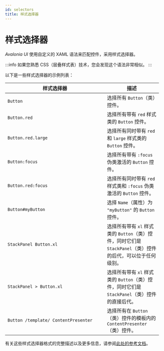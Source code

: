 ```yaml
---
id: selectors
title: 样式选择器
---
```


# 样式选择器

_Avalonia UI_ 使用自定义的 XAML 语法来匹配控件，采用样式选择器。

:::info
如果您熟悉 CSS（层叠样式表）技术，您会发现这个语法非常相似。
:::

以下是一些样式选择器的示例列表：

<table><thead><tr><th width="310">样式选择器</th><th>描述</th></tr></thead><tbody><tr><td><code>Button</code></td><td>选择所有 <code>Button</code>（类）控件。</td></tr><tr><td><code>Button.red</code></td><td>选择所有带有 <code>red</code> 样式类的 <code>Button</code> 控件。</td></tr><tr><td><code>Button.red.large</code></td><td>选择所有同时带有 <code>red</code> 和 <code>large</code> 样式类的 <code>Button</code> 控件。</td></tr><tr><td><code>Button:focus</code></td><td>选择所有带有 <code>:focus</code> 伪类激活的 <code>Button</code> 控件。</td></tr><tr><td><code>Button.red:focus</code></td><td>选择所有同时带有 <code>red</code> 样式类和 <code>:focus</code> 伪类激活的 <code>Button</code> 控件。</td></tr><tr><td><code>Button#myButton</code></td><td>选择 <code>Name</code>（属性）为 <code>"myButton"</code> 的 <code>Button</code> 控件。</td></tr><tr><td><code>StackPanel Button.xl</code></td><td>选择所有带有 <code>xl</code> 样式类的 <code>Button</code>（类）控件，同时它们是 <code>StackPanel</code>（类）控件的后代，可以位于任何级别。</td></tr><tr><td><code>StackPanel > Button.xl</code></td><td>选择所有带有 <code>xl</code> 样式类的 <code>Button</code>（类）控件，同时它们是 <code>StackPanel</code>（类）控件的直接后代。</td></tr><tr><td><code>Button /template/ ContentPresenter</code></td><td>选择所有在 <code>Button</code>（类）控件的模板内的 <code>ContentPresenter</code>（类）控件。</td></tr></tbody></table>

有关这些样式选择器格式的完整描述以及更多信息，请参阅[此处的参考文档](../../reference/styles/style-selector-syntax)。
